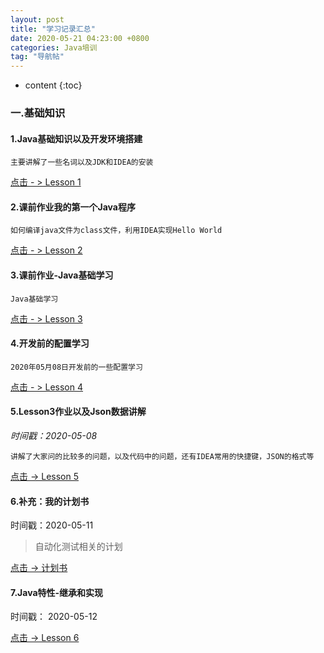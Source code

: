 ```yaml
---
layout: post  
title: "学习记录汇总"  
date: 2020-05-21 04:23:00 +0800  
categories: Java培训  
tag: "导航帖"  
---
```


* content
{:toc}  


### 一.基础知识

#### 1.Java基础知识以及开发环境搭建

`主要讲解了一些名词以及JDK和IDEA的安装`

[点击 - > Lesson 1](https://demo.codimd.org/s/SyU6ooHK8)

#### 2.课前作业我的第一个Java程序

`如何编译java文件为class文件，利用IDEA实现Hello World`

[点击 - > Lesson 2](https://demo.codimd.org/s/Bk4PhlDKI)

#### 3.课前作业-Java基础学习

`Java基础学习`

[点击 - > Lesson 3](https://demo.codimd.org/s/B17h5U_YI)

#### 4.开发前的配置学习

`2020年05月08日开发前的一些配置学习`

[点击 - > Lesson 4](https://demo.codimd.org/s/Hyq-VvM9I)

#### 5.Lesson3作业以及Json数据讲解

_时间戳：2020-05-08_

`讲解了大家问的比较多的问题，以及代码中的问题，还有IDEA常用的快捷键，JSON的格式等`

[点击 -> Lesson 5](https://demo.codimd.org/s/r18cGyX5L)

#### 6.补充：我的计划书

时间戳：2020-05-11

> 自动化测试相关的计划

[点击 -> 计划书](https://demo.codimd.org/s/r15ejWSKU)

#### 7.Java特性-继承和实现

时间戳： 2020-05-12

[点击 -> Lesson 6](https://demo.codimd.org/s/rJmq8IDcI)
